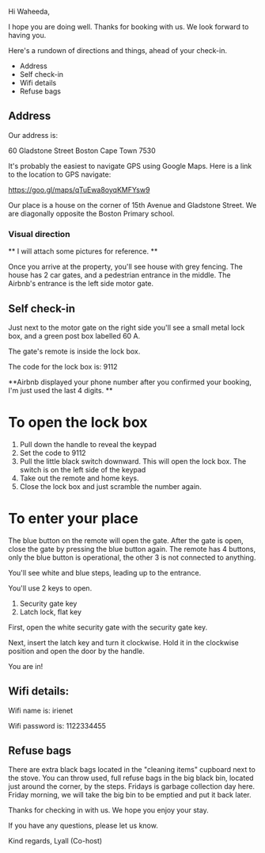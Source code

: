 Hi Waheeda,

I hope you are doing well.
Thanks for booking with us. We look forward to having you.

Here's a rundown of directions and things, ahead of your check-in.

- Address
- Self check-in
- Wifi details
- Refuse bags

## Address

Our address is:

60 Gladstone Street
Boston
Cape Town
7530

It's probably the easiest to navigate GPS using Google Maps.
Here is a link to the location to GPS navigate:

https://goo.gl/maps/qTuEwa8oyqKMFYsw9

Our place is a house on the corner of 15th Avenue and Gladstone Street.
We are diagonally opposite the Boston Primary school.

### Visual direction

** I will attach some pictures for reference. **

Once you arrive at the property, you'll see house with grey fencing.
The house has 2 car gates, and a pedestrian entrance in the middle.
The Airbnb's entrance is the left side motor gate.

## Self check-in

Just next to the motor gate on the right side you'll see a small metal lock box, and a green post box labelled 60 A.

The gate's remote is inside the lock box.

The code for the lock box is:
9112

**Airbnb displayed your phone number after you confirmed your booking, I'm just used the last 4 digits. **

# To open the lock box

1. Pull down the handle to reveal the keypad
2. Set the code to 9112
3. Pull the little black switch downward. This will open the lock box. The switch is on the left side of the keypad
4. Take out the remote and home keys.
5. Close the lock box and just scramble the number again.

# To enter your place

The blue button on the remote will open the gate.
After the gate is open, close the gate by pressing the blue button again.
The remote has 4 buttons, only the blue button is operational, the other 3 is not connected to anything.

You'll see white and blue steps, leading up to the entrance.

You'll use 2 keys to open.

1. Security gate key
2. Latch lock, flat key

First, open the white security gate with the security gate key.

Next, insert the latch key and turn it clockwise. Hold it in the clockwise position and open the door by the handle.

You are in!

## Wifi details:

Wifi name is:
irienet

Wifi password is:
1122334455

## Refuse bags

There are extra black bags located in the "cleaning items" cupboard next to the stove.
You can throw used, full refuse bags in the big black bin, located just around the corner, by the steps.
Fridays is garbage collection day here. Friday morning, we will take the big bin to be emptied and put it back later.

Thanks for checking in with us.
We hope you enjoy your stay.

If you have any questions, please let us know.

Kind regards,
Lyall (Co-host)
